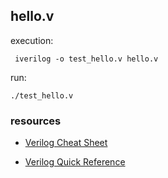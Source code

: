 ## hello.v

execution:
```
 iverilog -o test_hello.v hello.v
```

run:
```
./test_hello.v
```

### resources

- [Verilog Cheat Sheet](/02/hello/resources/Verilog_Cheat_Sheet.pdf)

- [Verilog Quick Reference](/02/hello/resources/VerilogQuickRef.pdf) 
